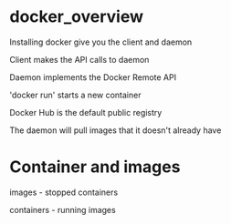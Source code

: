 # docker_overview

Installing docker give you the client and daemon 

Client makes the API calls to daemon

Daemon implements the Docker Remote API

'docker run' starts a new container

Docker Hub is the default public registry

The daemon will pull images that it doesn't already have

# Container and images

images - stopped containers

containers - running images



